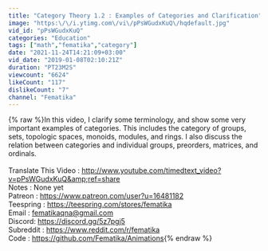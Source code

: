 ```yaml
---
title: "Category Theory 1.2 : Examples of Categories and Clarification"
image: "https:\/\/i.ytimg.com\/vi\/pPsWGudxKuQ\/hqdefault.jpg"
vid_id: "pPsWGudxKuQ"
categories: "Education"
tags: ["math","fematika","category"]
date: "2021-11-24T14:21:09+03:00"
vid_date: "2019-01-08T02:10:21Z"
duration: "PT23M2S"
viewcount: "6624"
likeCount: "117"
dislikeCount: "7"
channel: "Fematika"
---
```

{% raw %}In this video, I clarify some terminology, and show some very important examples of categories. This includes the category of groups, sets, topologic spaces, monoids, modules, and rings. I also discuss the relation between categories and individual groups, preorders, matrices, and ordinals.<br /><br />Translate This Video : <a rel="nofollow" target="blank" href="http://www.youtube.com/timedtext_video?v=pPsWGudxKuQ&amp;ref=share">http://www.youtube.com/timedtext_video?v=pPsWGudxKuQ&amp;ref=share</a><br />Notes : None yet<br />Patreon : <a rel="nofollow" target="blank" href="https://www.patreon.com/user?u=16481182">https://www.patreon.com/user?u=16481182</a><br />Teespring : <a rel="nofollow" target="blank" href="https://teespring.com/stores/fematika">https://teespring.com/stores/fematika</a><br />Email : fematikaqna@gmail.com<br />Discord: <a rel="nofollow" target="blank" href="https://discord.gg/5z7pgj5">https://discord.gg/5z7pgj5</a><br />Subreddit : <a rel="nofollow" target="blank" href="https://www.reddit.com/r/fematika">https://www.reddit.com/r/fematika</a><br />Code : <a rel="nofollow" target="blank" href="https://github.com/Fematika/Animations">https://github.com/Fematika/Animations</a>{% endraw %}
